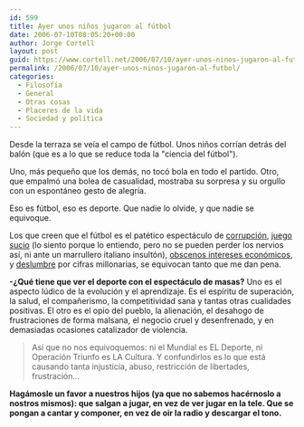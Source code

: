 ```yaml
---
id: 599
title: Ayer unos niños jugaron al fútbol
date: 2006-07-10T08:05:20+00:00
author: Jorge Cortell
layout: post
guid: https://www.cortell.net/2006/07/10/ayer-unos-ninos-jugaron-al-futbol/
permalink: /2006/07/10/ayer-unos-ninos-jugaron-al-futbol/
categories:
  - Filosofí­a
  - General
  - Otras cosas
  - Placeres de la vida
  - Sociedad y polí­tica
---
```

Desde la terraza se veí­a el campo de fútbol. Unos niños corrí­an detrás del balón (que es a lo que se reduce toda la "ciencia del fútbol").

Uno, más pequeño que los demás, no tocó bola en todo el partido. Otro, que empalmó una bolea de casualidad, mostraba su sorpresa y su orgullo con un espontáneo gesto de alegrí­a.

Eso es fútbol, eso es deporte. Que nadie lo olvide, y que nadie se equivoque.

Los que creen que el fútbol es el patético espectáculo de <a title="Liga Italiana" target="_blank" href="https://news.bbc.co.uk/hi/spanish/deportes/newsid_5128000/5128484.stm">corrupción</a>, <a title="cabezazo" target="_blank" href="https://www.eluniversal.com.mx/mundial/5244.html">juego sucio</a> (lo siento porque lo entiendo, pero no se pueden perder los nervios así­, ni ante un marrullero italiano insultón), <a title="derecho a la información" target="_blank" href="https://es.uefa.com/competitions/euro/Organisation/Kind=268435456/newsId=365152.html">obscenos intereses económicos</a>, y <a title="sueldos futbolistas" target="_blank" href="https://www.terra.es/espdep/articulo/html/dep18574.htm">deslumbre</a> por cifras millonarias, se equivocan tanto que me dan pena.

**-¿Qué tiene que ver el deporte con el espectáculo de masas?** Uno es el aspecto lúdico de la evolución y el aprendizaje. Es el espí­ritu de superación, la salud, el compañerismo, la competitividad sana y tantas otras cualidades positivas. El otro es el opio del pueblo, la alienación, el desahogo de frustraciones de forma malsana, el negocio cruel y desenfrenado, y en demasiadas ocasiones catalizador de violencia.

> Así­ que no nos equivoquemos: ni el Mundial es EL Deporte, ni Operación Triunfo es LA Cultura. Y confundirlos es lo que está causando tanta injusticia, abuso, restricción de libertades, frustración...

**Hagámosle un favor a nuestros hijos (ya que no sabemos hacérnoslo a nostros mismos): que salgan a jugar, en vez de ver jugar en la tele. Que se pongan a cantar y componer, en vez de oir la radio y descargar el tono.**